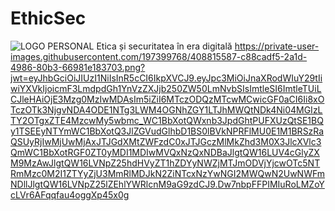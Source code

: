 # EthicSec
![LOGO PERSONAL](https://github.com/user-attachments/assets/c88cadf5-2a1d-4986-80b3-66981e183703)
Etica și securitatea în era digitală
https://private-user-images.githubusercontent.com/197399768/408815587-c88cadf5-2a1d-4986-80b3-66981e183703.png?jwt=eyJhbGciOiJIUzI1NiIsInR5cCI6IkpXVCJ9.eyJpc3MiOiJnaXRodWIuY29tIiwiYXVkIjoicmF3LmdpdGh1YnVzZXJjb250ZW50LmNvbSIsImtleSI6ImtleTUiLCJleHAiOjE3Mzg0MzIwMDAsIm5iZiI6MTczODQzMTcwMCwicGF0aCI6Ii8xOTczOTk3NjgvNDA4ODE1NTg3LWM4OGNhZGY1LTJhMWQtNDk4Ni04MGIzLTY2OTgxZTE4MzcwMy5wbmc_WC1BbXotQWxnb3JpdGhtPUFXUzQtSE1BQy1TSEEyNTYmWC1BbXotQ3JlZGVudGlhbD1BS0lBVkNPRFlMU0E1M1BRSzRaQSUyRjIwMjUwMjAxJTJGdXMtZWFzdC0xJTJGczMlMkZhd3M0X3JlcXVlc3QmWC1BbXotRGF0ZT0yMDI1MDIwMVQxNzQxNDBaJlgtQW16LUV4cGlyZXM9MzAwJlgtQW16LVNpZ25hdHVyZT1hZDYyNWZjMTJmODVjYjcwOTc5NTRmMzc0M2I1ZTYyZjU3MmRlMDJkN2ZiNTcxNzYwNGI2MWQwN2UwNWFmNDllJlgtQW16LVNpZ25lZEhlYWRlcnM9aG9zdCJ9.Dw7nbpFFPIMIuRoLMZoYcLVr6AFqqfau4oggXp45x0g
